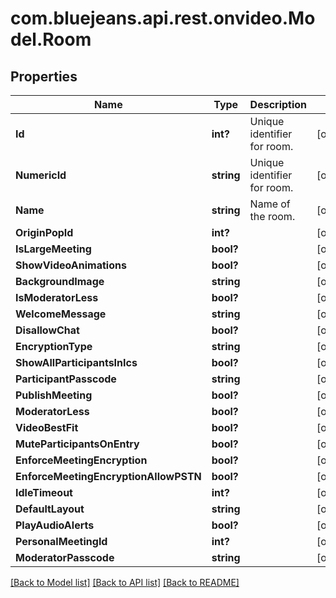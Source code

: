 # com.bluejeans.api.rest.onvideo.Model.Room
## Properties

Name | Type | Description | Notes
------------ | ------------- | ------------- | -------------
**Id** | **int?** | Unique identifier for room. | [optional] 
**NumericId** | **string** | Unique identifier for room. | [optional] 
**Name** | **string** | Name of the room. | [optional] 
**OriginPopId** | **int?** |  | [optional] 
**IsLargeMeeting** | **bool?** |  | [optional] 
**ShowVideoAnimations** | **bool?** |  | [optional] 
**BackgroundImage** | **string** |  | [optional] 
**IsModeratorLess** | **bool?** |  | [optional] 
**WelcomeMessage** | **string** |  | [optional] 
**DisallowChat** | **bool?** |  | [optional] 
**EncryptionType** | **string** |  | [optional] 
**ShowAllParticipantsInIcs** | **bool?** |  | [optional] 
**ParticipantPasscode** | **string** |  | [optional] 
**PublishMeeting** | **bool?** |  | [optional] 
**ModeratorLess** | **bool?** |  | [optional] 
**VideoBestFit** | **bool?** |  | [optional] 
**MuteParticipantsOnEntry** | **bool?** |  | [optional] 
**EnforceMeetingEncryption** | **bool?** |  | [optional] 
**EnforceMeetingEncryptionAllowPSTN** | **bool?** |  | [optional] 
**IdleTimeout** | **int?** |  | [optional] 
**DefaultLayout** | **string** |  | [optional] 
**PlayAudioAlerts** | **bool?** |  | [optional] 
**PersonalMeetingId** | **int?** |  | [optional] 
**ModeratorPasscode** | **string** |  | [optional] 

[[Back to Model list]](../README.md#documentation-for-models) [[Back to API list]](../README.md#documentation-for-api-endpoints) [[Back to README]](../README.md)

